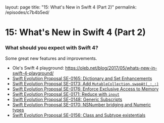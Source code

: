 layout: page
title: "15: What's New in Swift 4 (Part 2)"
permalink: /episodes/c7b4b5ed/

# 15: What's New in Swift 4 (Part 2)

### What should you expect with Swift 4? 

Some great new features and improvements.

- Ole's Swift 4 playground: https://oleb.net/blog/2017/05/whats-new-in-swift-4-playground/
- [Swift Evolution Proposal SE-0165: Dictionary and Set Enhancements](https://github.com/apple/swift-evolution/blob/master/proposals/0165-dict.md)
- [Swift Evolution Proposal SE-0173: Add `MutableCollection.swapAt(_:_:)`](https://github.com/apple/swift-evolution/blob/master/proposals/0173-swap-indices.md)
- [Swift Evolution Proposal SE-0176: Enforce Exclusive Access to Memory](https://github.com/apple/swift-evolution/blob/master/proposals/0176-enforce-exclusive-access-to-memory.md)
- [Swift Evolution Proposal SE-0171: Reduce with `inout`](https://github.com/apple/swift-evolution/blob/master/proposals/0171-reduce-with-inout.md)
- [Swift Evolution Proposal SE-0148: Generic Subscripts](https://github.com/apple/swift-evolution/blob/master/proposals/0148-generic-subscripts.md)
- [Swift Evolution Proposal SE-0170: NSNumber bridging and Numeric types](https://github.com/apple/swift-evolution/blob/master/proposals/0170-nsnumber_bridge.md)
- [Swift Evolution Proposal SE-0156: Class and Subtype existentials](https://github.com/apple/swift-evolution/blob/master/proposals/0156-subclass-existentials.md)
